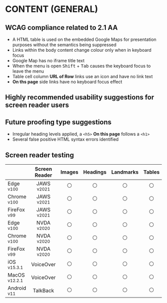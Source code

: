 # CONTENT (GENERAL)
## WCAG compliance related to 2.1 AA
- A HTML table is used on the embedded Google Maps for presentation purposes without the semantics being suppressed
- Links within the body content change colour only when in keyboard focus
- Google Map has no iframe title text
- When the menu is open <kbd>Shift</kbd> + <kbd>Tab</kbd> causes the keyboard focus to leave the menu
- Table cell column **URL of Row** links use an icon and have no link text
- **On ths page** side links have no keyboard focus effect

## Highly recommended usability suggestions for screen reader users

## Future proofing type suggestions
- Irregular heading levels applied, a `<h5>` **On this page** follows a `<h1>`
- Several false positive HTML syntax errors identified

## Screen reader testing
|   |Screen Reader   | Images | Headings  |Landmarks   |Tables   | Lists |Links |Form Controls |Complex Controls |
|---|:-:|:-:|:-:|:-:|:-:|:-:|:-:|:-:|:-:|
| Edge <sup>v100</sup> 		| JAWS <sup>v2021</sup> 	| :white_circle:  | :white_circle:  | :white_circle:  | :white_circle:  | :white_circle:  | :white_circle:  | :white_circle:  | :white_circle:  |
| Chrome <sup>v100</sup> 	| JAWS <sup>v2021</sup>  	| :white_circle:  | :white_circle:  | :white_circle:  | :white_circle:  | :white_circle:  | :white_circle:  | :white_circle:  | :white_circle:  |
| FireFox <sup>v99</sup> 	| JAWS <sup>v2021</sup>   	| :white_circle:  | :white_circle:  | :white_circle:  | :white_circle:  | :white_circle:  | :white_circle:  | :white_circle:  | :white_circle:  |
| Edge <sup>v100</sup> 		| NVDA <sup>v2020</sup> 	| :white_circle:  | :white_circle:  | :white_circle:  | :white_circle:  | :white_circle:  | :white_circle:  | :white_circle:  | :white_circle:  |
| Chrome <sup>v100</sup> 	| NVDA <sup>v2020</sup>  	| :white_circle:  | :white_circle:  | :white_circle:  | :white_circle:  | :white_circle:  | :white_circle:  | :white_circle:  | :white_circle:  |
| FireFox <sup>v99</sup> 	| NVDA <sup>v2020</sup>   	| :white_circle:  | :white_circle:  | :white_circle:  | :white_circle:  | :white_circle:  | :white_circle:  | :white_circle:  | :white_circle:  |
| iOS <sup>v15.3.1</sup> 	| VoiceOver 				| :white_circle:  | :white_circle:  | :white_circle:  | :white_circle:  | :white_circle:  | :white_circle:  | :white_circle:  | :white_circle:  |
| MacOS <sup>v12.2.1</sup> 	| VoiceOver  				| :white_circle:  | :white_circle:  | :white_circle:  | :white_circle:  | :white_circle:  | :white_circle:  | :white_circle:  | :white_circle:  |
| Android <sup>v11</sup> 	| TalkBack 					| :white_circle:  | :white_circle:  | :white_circle:  | :white_circle:  | :white_circle:  | :white_circle:  | :white_circle:  | :white_circle:  |
